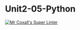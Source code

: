 # Unit2-05-Python
[![Mr Coxall's Super Linter](https://github.com/ICS3U-C-Programming-Serge-H/Unit2-05-Python/workflows/Mr%20Coxall's%20Super%20Linter/badge.svg)](https://github.com/ICS3U-C-Programming-Serge-H/Unit2-05-Python/actions/)
